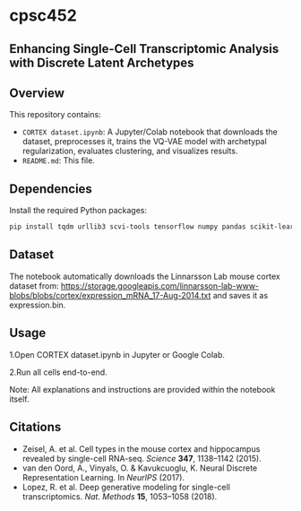 # cpsc452

## Enhancing Single-Cell Transcriptomic Analysis with Discrete Latent Archetypes

## Overview
This repository contains:
- `CORTEX dataset.ipynb`: A Jupyter/Colab notebook that downloads the dataset, preprocesses it, trains the VQ-VAE model with archetypal regularization, evaluates clustering, and visualizes results.
- `README.md`: This file.

## Dependencies
Install the required Python packages:
```bash
pip install tqdm urllib3 scvi-tools tensorflow numpy pandas scikit-learn matplotlib torch torchvision umap-learn seaborn scipy
```
## Dataset
The notebook automatically downloads the Linnarsson Lab mouse cortex dataset from:
https://storage.googleapis.com/linnarsson-lab-www-blobs/blobs/cortex/expression_mRNA_17-Aug-2014.txt
and saves it as expression.bin.

## Usage
1.Open CORTEX dataset.ipynb in Jupyter or Google Colab.

2.Run all cells end-to-end.

Note: All explanations and instructions are provided within the notebook itself.
## Citations
- Zeisel, A. et al. Cell types in the mouse cortex and hippocampus revealed by single-cell RNA-seq. *Science* **347**, 1138–1142 (2015).
- van den Oord, A., Vinyals, O. & Kavukcuoglu, K. Neural Discrete Representation Learning. In *NeurIPS* (2017).
- Lopez, R. et al. Deep generative modeling for single-cell transcriptomics. *Nat. Methods* **15**, 1053–1058 (2018).
